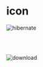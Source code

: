 # icon
![hibernate](https://github.com/KelvinPhu/icon/assets/102346766/f444cbe5-f84b-4bad-8466-5c1180b269d5)

<br>
<br>


![download](https://github.com/KelvinPhu/icon/assets/102346766/15f03ecd-7013-4472-8336-33c8ac05b875)
